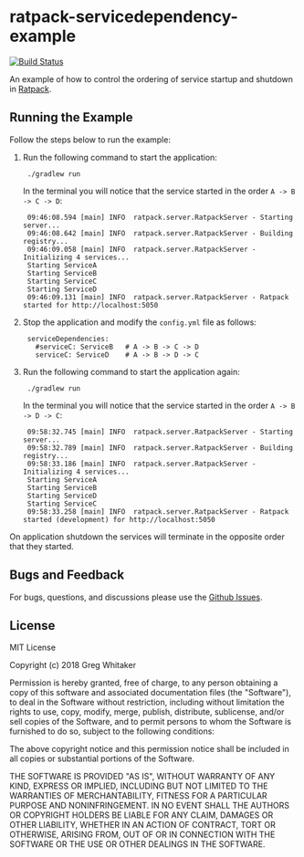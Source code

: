 # ratpack-servicedependency-example
[![Build Status](https://travis-ci.org/gregwhitaker/ratpack-servicedependency-example.svg?branch=master)](https://travis-ci.org/gregwhitaker/ratpack-servicedependency-example)

An example of how to control the ordering of service startup and shutdown in [Ratpack](https://ratpack/io).

## Running the Example
Follow the steps below to run the example:

1. Run the following command to start the application:

        ./gradlew run
        
    In the terminal you will notice that the service started in the order `A -> B -> C -> D`:

        09:46:08.594 [main] INFO  ratpack.server.RatpackServer - Starting server...
        09:46:08.642 [main] INFO  ratpack.server.RatpackServer - Building registry...
        09:46:09.058 [main] INFO  ratpack.server.RatpackServer - Initializing 4 services...
        Starting ServiceA
        Starting ServiceB
        Starting ServiceC
        Starting ServiceD
        09:46:09.131 [main] INFO  ratpack.server.RatpackServer - Ratpack started for http://localhost:5050
        
3. Stop the application and modify the `config.yml` file as follows:

        serviceDependencies:
          #serviceC: ServiceB   # A -> B -> C -> D
          serviceC: ServiceD    # A -> B -> D -> C
          
4. Run the following command to start the application again:

        ./gradlew run
        
    In the terminal you will notice that the service started in the order `A -> B -> D -> C`:
        
        09:58:32.745 [main] INFO  ratpack.server.RatpackServer - Starting server...
        09:58:32.789 [main] INFO  ratpack.server.RatpackServer - Building registry...
        09:58:33.186 [main] INFO  ratpack.server.RatpackServer - Initializing 4 services...
        Starting ServiceA
        Starting ServiceB
        Starting ServiceD
        Starting ServiceC
        09:58:33.258 [main] INFO  ratpack.server.RatpackServer - Ratpack started (development) for http://localhost:5050
        
On application shutdown the services will terminate in the opposite order that they started.

## Bugs and Feedback
For bugs, questions, and discussions please use the [Github Issues](https://github.com/gregwhitaker/ratpack-servicedependency-example/issues).

## License
MIT License

Copyright (c) 2018 Greg Whitaker

Permission is hereby granted, free of charge, to any person obtaining a copy
of this software and associated documentation files (the "Software"), to deal
in the Software without restriction, including without limitation the rights
to use, copy, modify, merge, publish, distribute, sublicense, and/or sell
copies of the Software, and to permit persons to whom the Software is
furnished to do so, subject to the following conditions:

The above copyright notice and this permission notice shall be included in all
copies or substantial portions of the Software.

THE SOFTWARE IS PROVIDED "AS IS", WITHOUT WARRANTY OF ANY KIND, EXPRESS OR
IMPLIED, INCLUDING BUT NOT LIMITED TO THE WARRANTIES OF MERCHANTABILITY,
FITNESS FOR A PARTICULAR PURPOSE AND NONINFRINGEMENT. IN NO EVENT SHALL THE
AUTHORS OR COPYRIGHT HOLDERS BE LIABLE FOR ANY CLAIM, DAMAGES OR OTHER
LIABILITY, WHETHER IN AN ACTION OF CONTRACT, TORT OR OTHERWISE, ARISING FROM,
OUT OF OR IN CONNECTION WITH THE SOFTWARE OR THE USE OR OTHER DEALINGS IN THE
SOFTWARE.